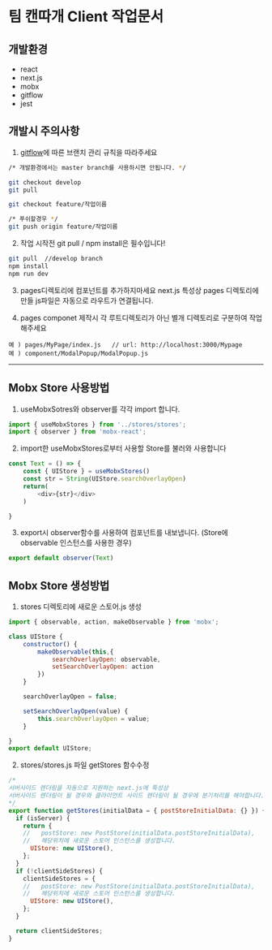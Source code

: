 # 팀 캔따개 Client 작업문서

## 개발환경
- react
- next.js
- mobx
- gitflow
- jest


## 개발시 주의사항
1. [gitflow](http://amazingguni.github.io/blog/2016/03/git-branch-%EA%B7%9C%EC%B9%99)에 따른 브랜치 관리 규칙을 따라주세요
```bash
/* 개발환경에서는 master branch를 사용하시면 안됩니다. */

git checkout develop
git pull

git checkout feature/작업이름
```

```bash
/* 푸쉬할경우 */
git push origin feature/작업이름
```

2. 작업 시작전 git pull / npm install은 필수입니다!

```bash
git pull  //develop branch
npm install
npm run dev
```

3. pages디렉토리에 컴포넌트를 추가하지마세요 next.js 특성상 pages 디렉토리에 만들 js파일은 자동으로 라우트가 연결됩니다.

4. pages componet 제작시 각 루트디렉토리가 아닌 별개 디렉토리로 구분하여 작업해주세요
```
예 ) pages/MyPage/index.js   // url: http://localhost:3000/Mypage
예 ) component/ModalPopup/ModalPopup.js
```

---

## Mobx Store 사용방법
1. useMobxSotres와 observer를 각각 import 합니다.
```javascript
import { useMobxStores } from '../stores/stores';
import { observer } from 'mobx-react';
```
2. import한 useMobxStores로부터 사용할 Store를 불러와 사용합니다
```javascript
const Text = () => {
    const { UIStore } = useMobxStores()
    const str = String(UIStore.searchOverlayOpen)
    return(
        <div>{str}</div>
    )

}
```

3. export시 observer함수를 사용하여 컴포넌트를 내보냅니다. (Store에 observable 인스턴스를 사용한 경우)
```javascript
export default observer(Text)
```

## Mobx Store 생성방법
1. stores 디렉토리에 새로운 스토어.js 생성

```javascript
import { observable, action, makeObservable } from 'mobx';

class UIStore {
    constructor() {
        makeObservable(this,{
            searchOverlayOpen: observable,
            setSearchOverlayOpen: action
        })
    }

    searchOverlayOpen = false;

    setSearchOverlayOpen(value) {
        this.searchOverlayOpen = value;
    }

}
export default UIStore;

```
2. stores/stores.js 파일 getStores 함수수정

```javascript
/*
서버사이드 렌더링을 자동으로 지원하는 next.js에 특성상
서버사이드 렌더링이 될 경우와 클라이언트 사이드 렌더링이 될 경우에 분기처리를 해야합니다.
*/
export function getStores(initialData = { postStoreInitialData: {} }) {
  if (isServer) {
    return {
    //   postStore: new PostStore(initialData.postStoreInitialData),
    //   해당위치에 새로운 스토어 인스턴스를 생성합니다.
      UIStore: new UIStore(),
    };
  }
  if (!clientSideStores) {
    clientSideStores = {
    //   postStore: new PostStore(initialData.postStoreInitialData),
    //   해당위치에 새로운 스토어 인스턴스를 생성합니다.
      UIStore: new UIStore(),
    };
  }

  return clientSideStores;
}

```


